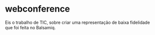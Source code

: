 # webconference
Eis o trabalho de TIC, sobre criar uma representação de baixa fidelidade que foi feita no Balsamiq.
